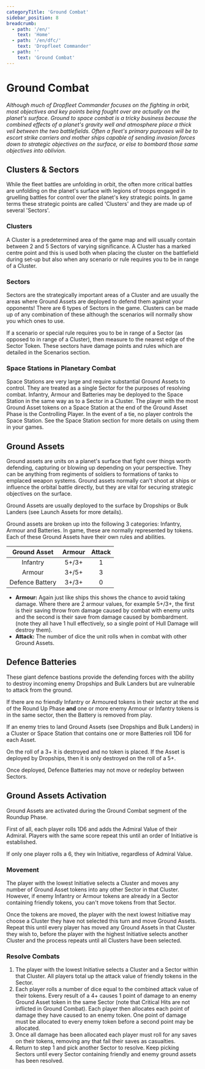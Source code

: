 ```yaml
---
categoryTitle: 'Ground Combat'
sidebar_position: 8
breadcrumb:
  - path: '/en/'
    text: 'Home'
  - path: '/en/dfc/'
    text: 'Dropfleet Commander'
  - path: ''
    text: 'Ground Combat'
---
```


# Ground Combat

_Although much of Dropfleet Commander focuses on the fighting in orbit, most objectives and key points being fought over are actually on the planet's surface. Ground to space combat is a tricky business because the combined effects of a planet's gravity well and atmosphere place a thick  veil  between the two battlefields. Often a fleet's primary purposes will be to escort strike carriers and mother ships capable of sending invasion forces down to strategic objectives on the surface, or else to bombard those same objectives into oblivion._

## Clusters & Sectors

While the fleet battles are unfolding in orbit, the often more critical battles are unfolding on the planet's surface with legions of troops engaged in gruelling battles for control over the planet's key strategic points. In game terms these strategic points are called 'Clusters' and they are made up of several 'Sectors'.

### Clusters

A Cluster is a predetermined area of the game map and will usually contain between 2 and 5 Sectors of varying significance. A Cluster has a marked centre point and this is used both when placing the cluster on the battlefield during set-up but also when any scenario or rule requires you to be  in range  of a Cluster.

### Sectors

Sectors are the strategically important areas of a Cluster and are usually the areas where Ground Assets are deployed to defend them against your opponents! There are 6 types of Sectors in the game. Clusters can be made up of any combination of these although the scenarios will normally show you which ones to use.

If a scenario or special rule requires you to be in range of a Sector (as opposed to in range of a Cluster), then measure to the nearest edge of the Sector Token. These sectors have damage points and rules which are detailed in the Scenarios section.

### Space Stations in Planetary Combat

Space Stations are very large and require substantial Ground Assets to control. They are treated as a single Sector for the purposes of resolving combat. Infantry, Armour and Batteries may be deployed to the Space Station in the same way as to a Sector in a Cluster. The player with the most Ground Asset tokens on a Space Station at the end of the Ground Asset Phase is the Controlling Player. In the event of a tie, no player controls the Space Station. See the Space Station section for more details on using them in your games.

## Ground Assets

Ground assets are units on a planet's surface that fight over things worth defending, capturing or blowing up depending on your perspective. They can be anything from regiments of soldiers to formations of tanks to emplaced weapon systems. Ground assets normally can't shoot at ships or influence the orbital battle directly, but they are vital for securing strategic objectives on the surface.

Ground Assets are usually deployed to the surface by Dropships or Bulk Landers (see Launch Assets for more details).

Ground assets are broken up into the following 3 categories: Infantry, Armour and Batteries. In game, these are normally represented by tokens. Each of these Ground Assets have their own rules and abilities.

|Ground Asset|Armour|Attack|
| :-: | :-: | :-: |
|Infantry|5+/3+|1|
|Armour|3+/5+|3|
|Defence Battery|3+/3+|0|

* **Armour:** Again just like ships this shows the chance to avoid taking damage. Where there are 2 armour values, for example 5+/3+, the first is their saving throw from damage caused by combat with enemy units and the second is their save from damage caused by bombardment. (note they all have 1 hull effectively, so a single point of Hull Damage will destroy them).
* **Attack:** The number of dice the unit rolls when in combat with other Ground Assets.

## Defence Batteries

These giant defence bastions provide the defending forces with the ability to destroy incoming enemy Dropships and Bulk Landers but are vulnerable to attack from the ground.

If there are no friendly Infantry or Armoured tokens in their sector at the end of the Round Up Phase **and** one or more enemy Armour or Infantry tokens is in the same sector, then the Battery is removed from play.

If an enemy tries to land Ground Assets (see Dropships and Bulk Landers) in a Cluster or Space Station that contains one or more Batteries roll 1D6 for each Asset.

On the roll of a 3+ it is destroyed and no token is placed. If the Asset is deployed by Dropships, then it is only destroyed on the roll of a 5+.

Once deployed, Defence Batteries may not move or redeploy between Sectors.

## Ground Assets Activation

Ground Assets are activated during the Ground Combat segment of the Roundup Phase.

First of all, each player rolls 1D6 and adds the Admiral Value of their Admiral. Players with the same score repeat this until an order of Initiative is established.

If only one player rolls a 6, they win Initiative, regardless of Admiral Value.

### Movement

The player with the lowest Initiative selects a Cluster and moves any number of Ground Asset tokens into any other Sector in that Cluster. However, if enemy Infantry or Armour tokens are already in a Sector containing friendly tokens, you can't move tokens from that Sector.

Once the tokens are moved, the player with the next lowest Initiative may choose a Cluster they have not selected this turn and move Ground Assets. Repeat this until every player has moved any Ground Assets in that Cluster they wish to, before the player with the highest Initiative selects another Cluster and the process repeats until all Clusters have been selected.

### Resolve Combats

1. The player with the lowest Initiative selects a Cluster and a Sector within that Cluster. All players total up the attack value of friendly tokens in the Sector.
1. Each player rolls a number of dice equal to the combined attack value of their tokens. Every result of a 4+ causes 1 point of damage to an enemy Ground Asset token in the same Sector (note that Critical Hits are not inflicted in Ground Combat). Each player then allocates each point of damage they have caused to an enemy token. One point of damage must be allocated to every enemy token before a second point may be allocated.
1. Once all damage has been allocated each player must roll for any saves on their tokens, removing any that fail their saves as casualties.
1. Return to step 1 and pick another Sector to resolve. Keep picking Sectors until every Sector containing friendly and enemy ground assets has been resolved.

